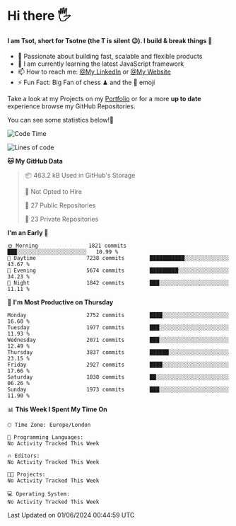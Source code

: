 # Hi there :raised_hand_with_fingers_splayed:
#### I am Tsot, short for Tsotne (the T is silent :wink:). I build & break things :space_invader:
- :telescope: Passionate about building fast, scalable and flexible products
- :seedling: I am currently learning the latest JavaScript framework 
- :mailbox: How to reach me: [@My LinkedIn](https://www.linkedin.com/in/tsotne-gvadzabia/) or [@My Website](https://tsotne.co.uk/contact)
- :zap: Fun Fact: Big Fan of chess ♟ and the 👾 emoji

Take a look at my Projects on my [Portfolio](https://tsotne.co.uk/) or for a more **up to date** experience browse my GitHub Repositories.

You can see some statistics below!:space_invader:
<!--START_SECTION:waka-->
![Code Time](http://img.shields.io/badge/Code%20Time-761%20hrs%202%20mins-blue)

![Lines of code](https://img.shields.io/badge/From%20Hello%20World%20I%27ve%20Written-6.1%20million%20lines%20of%20code-blue)

**🐱 My GitHub Data** 

> 📦 463.2 kB Used in GitHub's Storage 
 > 
> 🚫 Not Opted to Hire
 > 
> 📜 27 Public Repositories 
 > 
> 🔑 23 Private Repositories 
 > 
**I'm an Early 🐤** 

```text
🌞 Morning                1821 commits        ███░░░░░░░░░░░░░░░░░░░░░░   10.99 % 
🌆 Daytime                7238 commits        ███████████░░░░░░░░░░░░░░   43.67 % 
🌃 Evening                5674 commits        █████████░░░░░░░░░░░░░░░░   34.23 % 
🌙 Night                  1842 commits        ███░░░░░░░░░░░░░░░░░░░░░░   11.11 % 
```
📅 **I'm Most Productive on Thursday** 

```text
Monday                   2752 commits        ████░░░░░░░░░░░░░░░░░░░░░   16.60 % 
Tuesday                  1977 commits        ███░░░░░░░░░░░░░░░░░░░░░░   11.93 % 
Wednesday                2071 commits        ███░░░░░░░░░░░░░░░░░░░░░░   12.49 % 
Thursday                 3837 commits        ██████░░░░░░░░░░░░░░░░░░░   23.15 % 
Friday                   2927 commits        ████░░░░░░░░░░░░░░░░░░░░░   17.66 % 
Saturday                 1038 commits        ██░░░░░░░░░░░░░░░░░░░░░░░   06.26 % 
Sunday                   1973 commits        ███░░░░░░░░░░░░░░░░░░░░░░   11.90 % 
```


📊 **This Week I Spent My Time On** 

```text
🕑︎ Time Zone: Europe/London

💬 Programming Languages: 
No Activity Tracked This Week

🔥 Editors: 
No Activity Tracked This Week

🐱‍💻 Projects: 
No Activity Tracked This Week

💻 Operating System: 
No Activity Tracked This Week
```


 Last Updated on 01/06/2024 00:44:59 UTC
<!--END_SECTION:waka-->
